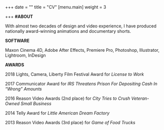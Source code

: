 +++
date = ""
title = "CV"
[menu.main]
weight = 3

+++
**#ABOUT**

With almost two decades of design and video experience, I have produced nationally award-winning animations and documentary shorts.

**SOFTWARE**

Maxon Cinema 4D, Adobe After Effects, Premiere Pro, Photoshop, Illustrator, Lightroom, InDesign

**AWARDS**

2018 Lights, Camera, Liberty Film Festival Award for _License to Work_

2017 Communicator Award for _IRS Threatens Prison For Depositing Cash In “Wrong” Amounts_

2016 Reason Video Awards (2nd place) for _City Tries to Crush Veteran-Owned Small Business_

2014 Telly Award for _Little American Dream Factory_

2013 Reason Video Awards (3rd place) for _Game of Food Trucks_